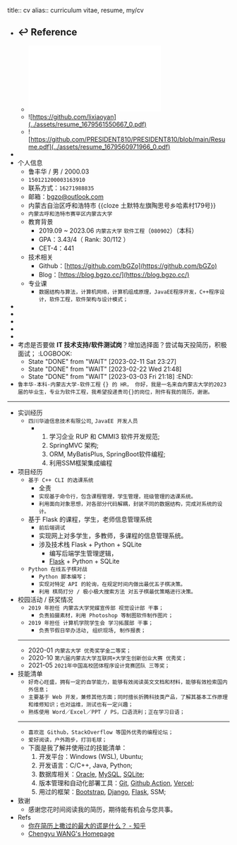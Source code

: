 title:: cv
alias:: curriculum vitae, resume, my/cv
- ## ↩ Reference
  - ![My first Resume made by Notion](../assets/resume_1679561164091_0.pdf)
  - ![https://github.com/lixiaoyan](../assets/resume_1679561550667_0.pdf)
  - ![https://github.com/PRESIDENT810/PRESIDENT810/blob/main/Resume.pdf](../assets/resume_1679560971966_0.pdf)
-
- 个人信息
  - 鲁丰华 / 男 / 2000.03
  - `150121200003163910`
  - 联系方式：`16271988835`
  - 邮箱：[bgzo@outlook.com](mailto:bgzo@outlook.com)
  - 内蒙古自治区呼和浩特市 {{cloze 土默特左旗陶思号乡哈素村179号}}
  - `内蒙古呼和浩特市赛罕区内蒙古大学`
  - 教育背景
    - 2019.09 ~ 2023.06  `内蒙古大学` `软件工程`（`080902`）（本科）
    - GPA：3.43/4（ Rank: 30/112 ）
    - CET-4：441
  - 技术相关
    - Github：[https://github.com/bGZo](https://github.com/bGZo)
    - Blog：[https://blog.bgzo.cc/](https://blog.bgzo.cc/)
  - 专业课
    - `数据结构与算法，计算机网络，计算机组成原理，JavaEE程序开发，C++程序设计，软件工程，软件架构与设计模式；`
-
-
-
-
-
- 考虑是否要做 **IT 技术支持/软件测试岗**？增加选择面？尝试每天投简历，积极面试；
  :LOGBOOK:
  * State "DONE" from "WAIT" [2023-02-11 Sat 23:27]
  * State "DONE" from "WAIT" [2023-02-22 Wed 21:48]
  * State "DONE" from "WAIT" [2023-03-03 Fri 21:18]
  :END:
- `鲁丰华-本科-内蒙古大学-软件工程`
  `{} 的 HR， 你好，我是一名来自内蒙古大学的2023届的毕业生，专业为软件工程，我希望投递贵司{}的岗位，附件有我的简历，谢谢。`
- ---
- 实训经历
  - `四川华迪信息技术有限公司`, `JavaEE 开发人员`
    - 1. 学习企业 RUP 和 CMMI3 软件开发规范;
      2. SpringMVC 架构;
      3. ORM, MyBatisPlus, SpringBoot软件编程;
      4. 利用SSM框架集成编程
- 项目经历
  - `基于 C++ CLI 的选课系统`
    - 全责
    - `实现基于命令行，包含课程管理，学生管理，班级管理的选课系统。`
    - `利用面向对象思想，对各部分代码解耦，封装不同的数据结构，完成对系统的设计。`
  - 基于 Flask 的课程，学生，老师信息管理系统
    - `前后端调试`
    - 实现网上对多学生，多教师，多课程的信息管理系统。
    - 涉及技术栈 Flask + Python + SQLite
      - 编写后端学生管理逻辑，
      - [Flask](https://flask.palletsprojects.com) + Python + SQLite
  - `Python 在线五子棋对战`
    - `Python 脚本编写；`
    - `实现对特定 API 的轮询，在规定时间内做出最优五子棋决策。`
    - `利用 棋局打分 / 极小极大搜索方法 对五子棋最优策略进行决策。`
- 校园活动 / 获奖情况
  - `2019 年担任 内蒙古大学党媒宣传部 视觉设计部 干事；`
    - `负责拍摄素材，利用 Photoshop 等制图软件制作图片；`
  - `2019 年担任 计算机学院学生会 学习拓展部 干事；`
    - `负责节假日举办活动, 组织现场, 制作报表；`
  - ---
  - 2020-01 `内蒙古大学 优秀奖学金二等奖；`
  - 2020-10 `第六届内蒙古大学互联网+大学生创新创业大赛 优秀奖；`
  - 2021-05 `2021年中国高校团体程序设计竞赛团队 三等奖；`
- 技能清单
  - `好奇心旺盛，拥有一定的自学能力，能够有效阅读英文文档和材料，能够有效检索国内外信息；`
  - `主要基于 Web 开发，兼修其他方面；同时擅长折腾科技类产品，了解其基本工作原理和维修知识；也对运维，测试也有一定兴趣；`
  - `熟练使用 Word／Excel／PPT / PS，口语流利；正在学习日语；`
  - ---
  - `喜欢逛 Github，StackOverflow 等国外优秀的编程论坛；`
  - `爱好阅读，户外跑步，打羽毛球；`
  - 下面是我了解并使用过的技能清单：
    1. 开发平台：Windows (WSL), Ubuntu;
    2. 开发语言：C/C++, Java, Python;
    3. 数据库相关：[Oracle](https://www.oracle.com/database/), [MySQL](https://www.mysql.com), [SQLite](https://www.sqlite.org);
    4. 版本管理和自动化部署工具：[Git](https://git-scm.com), [Github Action](https://github.com/features/actions), [Vercel](https://vercel.com/);
    5. 用过的框架：[Bootstrap](https://getbootstrap.com), [Django](https://www.djangoproject.com/), [Flask](https://flask.palletsprojects.com), SSM;
- 致谢
  - 感谢您花时间阅读我的简历，期待能有机会与您共事。
- Refs
  - [你在简历上撒过的最大的谎是什么？ - 知乎](https://www.zhihu.com/question/25097618)
  - [Chengyu WANG's Homepage](https://chywang.github.io/)